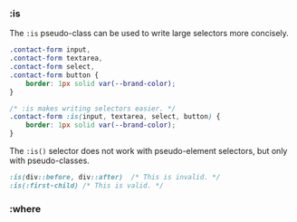 





### :is

The `:is` pseudo-class can be used to write large selectors more concisely.

```css
.contact-form input,
.contact-form textarea,
.contact-form select,
.contact-form button {
	border: 1px solid var(--brand-color);
}

/* :is makes writing selectors easier. */
.contact-form :is(input, textarea, select, button) {
	border: 1px solid var(--brand-color);
}
```

The `:is()` selector does not work with pseudo-element selectors, but only with pseudo-classes.

```css
:is(div::before, div::after)  /* This is invalid. */
:is(:first-child) /* This is valid. */
```



### :where







